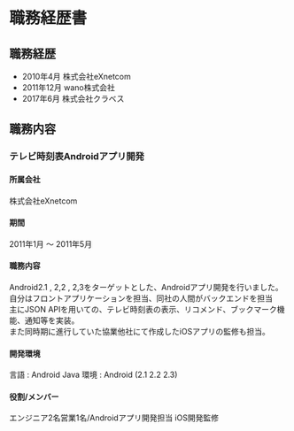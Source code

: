 # 職務経歴書

## 職務経歴
* 2010年4月 株式会社eXnetcom 
* 2011年12月 wano株式会社 
* 2017年6月 株式会社クラベス

## 職務内容
### テレビ時刻表Androidアプリ開発

#### 所属会社
株式会社eXnetcom

#### 期間
2011年1月 ～ 2011年5月

#### 職務内容
Android2.1 , 2,2 , 2,3をターゲットとした、Androidアプリ開発を行いました。<br>
自分はフロントアプリケーションを担当、同社の人間がバックエンドを担当<br>
主にJSON APIを用いての、テレビ時刻表の表示、リコメンド、ブックマーク機能、通知等を実装。<br>
また同時期に進行していた協業他社にて作成したiOSアプリの監修も担当。

#### 開発環境
言語 : Android Java 
環境 : Android (2.1 2.2 2.3)

#### 役割/メンバー
エンジニア2名営業1名/Androidアプリ開発担当
iOS開発監修
